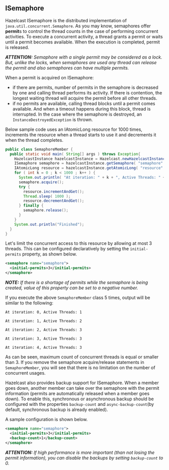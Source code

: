 

## ISemaphore

Hazelcast ISemaphore is the distributed implementation of `java.util.concurrent.Semaphore`. As you may know, semaphores offer **permit**s to control the thread counts in the case of performing concurrent activities. To execute a concurrent activity, a thread grants a permit or waits until a permit becomes available. When the execution is completed, permit is released.

***ATTENTION:*** *Semaphore with a single permit may be considered as a lock. But, unlike the locks, when semaphores are used any thread can release the permit and also semaphores can have multiple permits.*

When a permit is acquired on ISemaphore:

-	if there are permits, number of permits in the semaphore is decreased by one and calling thread performs its activity. If there is contention, the longest waiting thread will acquire the permit before all other threads.
-	if no permits are available, calling thread blocks until a permit comes available. And when a timeout happens during this block, thread is interrupted. In the case where the semaphore
is destroyed, an `InstanceDestroyedException` is thrown.

Below sample code uses an IAtomicLong resource for 1000 times, increments the resource when a thread starts to use it and decrements it when the thread completes.

```java
public class SemaphoreMember {
  public static void main( String[] args ) throws Exception{
    HazelcastInstance hazelcastInstance = Hazelcast.newHazelcastInstance(); 
    ISemaphore semaphore = hazelcastInstance.getSemaphore( "semaphore" ); 
    IAtomicLong resource = hazelcastInstance.getAtomicLong( "resource" ); 
    for ( int k = 0 ; k < 1000 ; k++ ) {
      System.out.println( "At iteration: " + k + ", Active Threads: " + resource.get() );
      semaphore.acquire();
      try {
        resource.incrementAndGet();
        Thread.sleep( 1000 );
        resource.decrementAndGet();
      } finally { 
        semaphore.release();
      }
    }
    System.out.println("Finished");
  }
}
```

Let's limit the concurrent access to this resource by allowing at most 3 threads. This can be configured declaratively by setting the `initial-permits` property, as shown below.

```xml
<semaphore name="semaphore"> 
  <initial-permits>3</initial-permits>
</semaphore>
```

***NOTE:*** *If there is a shortage of permits while the semaphore is being created, value of this property can be set to a negative number.*

If you execute the above `SemaphoreMember` class 5 times, output will be similar to the following:

`At iteration: 0, Active Threads: 1`

`At iteration: 1, Active Threads: 2`

`At iteration: 2, Active Threads: 3`

`At iteration: 3, Active Threads: 3`

`At iteration: 4, Active Threads: 3`

As can be seen, maximum count of concurrent threads is equal or smaller than 3. If you remove the semaphore acquire/release statements in `SemaphoreMember`, you will see that there is no limitation on the number of concurrent usages.

Hazelcast also provides backup support for ISemaphore. When a member goes down, another member can take over the semaphore with the permit information (permits are automatically released when a member goes down). To enable this, synchronous or asynchronous backup should be configured with the properties `backup-count` and `async-backup-count`(by default, synchronous backup is already enabled).

A sample configuration is shown below.

```xml
<semaphore name="semaphore">
  <initial-permits>3</initial-permits>
  <backup-count>1</backup-count>
</semaphore>
```

***ATTENTION:*** *If high performance is more important (than not losing the permit information), you can disable the backups by setting `backup-count` to 0.*

